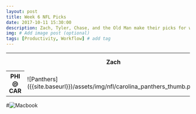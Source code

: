 ```yaml
---
layout: post
title: Week 6 NFL Picks
date: 2017-10-11 15:30:00
description: Zach, Tyler, Chase, and the Old Man make their picks for week 6 games in the NFL.
img: # Add image post (optional)
tags: [Productivity, Workflow] # add tag
---
```


<table align='center'>
    <tr>
        <th></th>
        <th>Zach</th>
        <th>Tyler</th>
        <th>Chase</th>
        <th>Old Man</th>
    </tr>
    <tr>
        <th>PHI @ CAR</th>
        <td>![Panthers]({{site.baseurl}})/assets/img/nfl/carolina_panthers_thumb.png)</td>
        <td>![Eagles]({{site.baseurl}})/assets/img/nfl/philadelphia_eagles_thumb.png)</td>
        <td>N/A</td>
        <td>N/A</td>
    </tr>
</table>

#![Macbook]({{site.baseurl}}/assets/img/mac.jpg)

